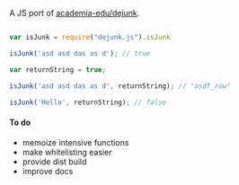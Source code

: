 A JS port of [academia-edu/dejunk](https://github.com/academia-edu/dejunk).


``` javascript

var isJunk = require("dejunk.js").isJunk

isJunk('asd asd das as d'); // true

var returnString = true;

isJunk('asd asd das as d', returnString); // "asdf_row"

isJunk('Hello', returnString); // false

```

#### To do
- memoize intensive functions
- make whitelisting easier
- provide dist build
- improve docs
